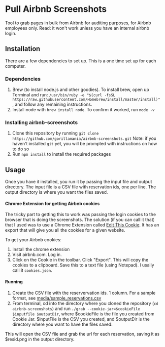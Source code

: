 # Pull Airbnb Screenshots

Tool to grab pages in bulk from Airbnb for auditing purposes, for Airbnb employees only. Read: it won't work unless you have an internal airbnb login.

## Installation
There are a few dependencies to set up. This is a one time set up for each computer.

### Dependencies
1. Brew (to install node.js and other goodies). To install brew, open up Terminal and run: `/usr/bin/ruby -e "$(curl -fsSL https://raw.githubusercontent.com/Homebrew/install/master/install)"`, and follow any remaining instructions.
2. Install node with `brew install node`. To confirm it worked, run `node -v`


### Installing airbnb-screenshots
1. Clone this repository by running `git clone https://github.com/gorillamania/airbnb-screenshots.git` Note: if you haven't installed `git` yet, you will be prompted with instructions on how to do so
2. Run `npm install` to install the required packages



## Usage
Once you have it installed, you run it by passing the input file and output directory. The input file is a CSV file with reservation ids, one per line. The output directory is where you want the files saved. 


#### Chrome Extension for getting Airbnb cookies
 
The tricky part to getting this to work was passing the login cookies to the browser that is doing the screenshots. The solution (if you can call it that) that I used was to use a Chrome Extension called [Edit This Cookie](https://chrome.google.com/webstore/detail/editthiscookie/fngmhnnpilhplaeedifhccceomclgfbg?hl=en). It has an export that will give you all the cookies for a given website.

To get your Airbnb cookies:

1. Install the chrome extension
2. Visit airbnb.com. Log in.
3. Click on the Cookie in the toolbar. Click "Export". This will copy the cookies to a clipboard. Save this to a text file (using Notepad). I usally call it `cookies.json`.

#### Running
1. Create the CSV file with the reservervation ids. 1 column. For a sample format, see [media/sample_reservations.csv](media/sample_reservations.csv)
2. From terminal, cd into the directory where you cloned the repository (`cd airbnb-screenshots`) and run `./grab --cookie-jar=$cookieFile $inputfile $outputDir`, where $cookieFile is the file you created from Cookie Jar. $inputFile is the CSV you created, and $outputDir is the directory where you want to have the files saved.

This will open the CSV file and grab the url for each reservation, saving it as $resid.png in the output directory.
